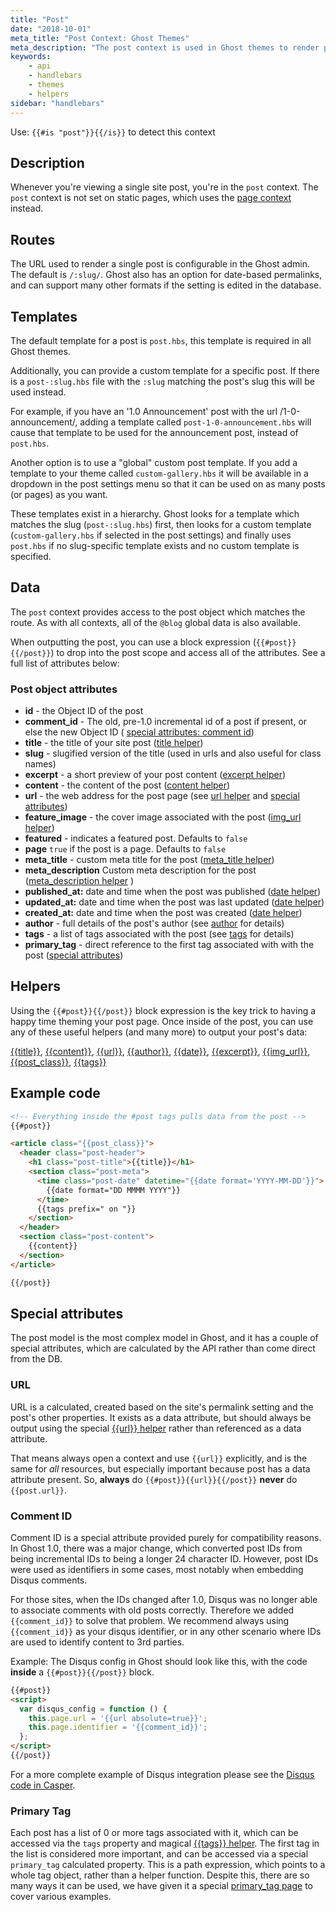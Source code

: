 ```yaml
---
title: "Post"
date: "2018-10-01"
meta_title: "Post Context: Ghost Themes"
meta_description: "The post context is used in Ghost themes to render posts in a publication. Learn more about contexts and building custom theme!"
keywords:
    - api
    - handlebars
    - themes
    - helpers
sidebar: "handlebars"
---
```



Use: `{{#is "post"}}{{/is}}` to detect this context

## Description

Whenever you're viewing a single site post, you're in the `post` context. The `post` context is not set on static pages, which uses the [page context](doc:page-context) instead.

## Routes

The URL used to render a single post is configurable in the Ghost admin. The default is `/:slug/`. Ghost also has an option for date-based permalinks, and can support many other formats if the setting is edited in the database.

## Templates

The default template for a post is `post.hbs`, this template is required in all Ghost themes.

Additionally, you can provide a custom template for a specific post. If there is a `post-:slug.hbs` file with the `:slug` matching the post's slug this will be used instead.

For example, if you have an '1.0 Announcement' post with the url /1-0-announcement/, adding a template called `post-1-0-announcement.hbs` will cause that template to be used for the announcement post, instead of `post.hbs`.

Another option is to use a "global" custom post template. If you add a template to your theme called `custom-gallery.hbs` it will be available in a dropdown in the post settings menu so that it can be used on as many posts (or pages) as you want.

These templates exist in a hierarchy. Ghost looks for a template which matches the slug (`post-:slug.hbs`) first, then looks for a custom template (`custom-gallery.hbs` if selected in the post settings) and finally uses `post.hbs` if no slug-specific template exists and no custom template is specified.

## Data

The `post` context provides access to the post object which matches the route. As with all contexts, all of the `@blog` global data is also available.

When outputting the post, you can use a block expression (`{{#post}}{{/post}}`) to drop into the post scope and access all of the attributes. See a full list of attributes below:

### Post object attributes

- **id** - the Object ID of the post
- **comment_id** - The old, pre-1.0 incremental id of a post if present, or else the new Object ID ( [special attributes: comment id](/docs/post-context#section-comment-id))
- **title** - the title of your site post ([title helper](doc:title))
- **slug** - slugified version of the title (used in urls and also useful for class names)
- **excerpt** - a short preview of your post content ([excerpt helper](doc:excerpt))
- **content** - the content of the post ([content helper](content))
- **url** - the web address for the post page (see [url helper](doc:url) and [special attributes](/docs/post-context#section-special-attributes))
- **feature_image** - the cover image associated with the post  ([img_url helper](doc:img_url))
- **featured** - indicates a featured post. Defaults to `false`
- **page** `true` if the post is a page. Defaults to `false`
- **meta_title** - custom meta title for the post ([meta_title helper](doc:meta_title))
- **meta_description**  Custom meta description for the post ([meta_description helper](doc:meta_description) )
- **published_at:** date and time when the post was published  ([date helper](doc:date))
- **updated_at:** date and time when the post was last updated  ([date helper](doc:date))
- **created_at:** date and time when the post was created  ([date helper](doc:date))
-  **author** - full details of the post's author (see [author](doc:author) for details)
- **tags** - a list of tags associated with the post (see [tags](doc:tags) for details)
- **primary_tag** - direct reference to the first tag associated with with the post ([special attributes](/docs/post-context#section-special-attributes))

## Helpers

Using the `{{#post}}{{/post}}` block expression is the key trick to having a happy time theming your post page. Once inside of the post, you can use any of these useful helpers (and many more) to output your post's data:

[{{title}}](doc:title), [{{content}}](doc:content), [{{url}}](doc:url), [{{author}}](doc:author), [{{date}}](doc:date), [{{excerpt}}](doc:excerpt), [{{img_url}}](doc:img_url), [{{post_class}}](doc:post_class), [{{tags}}](doc:tags)

## Example code

```html
<!-- Everything inside the #post tags pulls data from the post -->
{{#post}}

<article class="{{post_class}}">
  <header class="post-header">
    <h1 class="post-title">{{title}}</h1>
    <section class="post-meta">
      <time class="post-date" datetime="{{date format='YYYY-MM-DD'}}">
        {{date format="DD MMMM YYYY"}}
      </time>
      {{tags prefix=" on "}}
    </section>
  </header>
  <section class="post-content">
    {{content}}
  </section>
</article>

{{/post}}

```

## Special attributes

The post model is the most complex model in Ghost, and it has a couple of special attributes, which are calculated by the API rather than come direct from the DB.

### URL

URL is a calculated, created based on the site's permalink setting and the post's other properties. It exists as a data attribute, but should always be output using the special [{{url}} helper](doc:url) rather than referenced as a data attribute.

That means always open a context and use `{{url}}` explicitly, and is the same for _all_ resources, but especially important because post has a data attribute present. So, **always** do `{{#post}}{{url}}{{/post}}` **never** do `{{post.url}}`.

### Comment ID

Comment ID is a special attribute provided purely for compatibility reasons. In Ghost 1.0, there was a major change, which converted post IDs from being incremental IDs to being a longer 24 character ID. However, post IDs were used as identifiers in some cases, most notably when embedding Disqus comments.

For those sites, when the IDs changed after 1.0, Disqus was no longer able to associate comments with old posts correctly. Therefore we added `{{comment_id}}` to solve that problem. We recommend always using `{{comment_id}}` as your disqus identifier, or in any other scenario where IDs are used to identify content to 3rd parties.

Example: The Disqus config in Ghost should look like this, with the code **inside** a `{{#post}}{{/post}}` block.

```html
{{#post}}
<script>
  var disqus_config = function () {
    this.page.url = '{{url absolute=true}}';
    this.page.identifier = '{{comment_id}}';
  };
</script>
{{/post}}

```

For a more complete example of Disqus integration please see the [Disqus code in Casper](https://github.com/TryGhost/Casper/blob/d92dda3523c27d68fa78088cd1138300b96bc7c8/post.hbs#L72-L93).

### Primary Tag

Each post has a list of 0 or more tags associated with it, which can be accessed via the `tags` property and magical [{{tags}} helper](doc:tags). The first tag in the list is considered more important, and can be accessed via a special `primary_tag` calculated property. This is a path expression, which points to a whole tag object, rather than a helper function. Despite this, there are so many ways it can be used, we have given it a special [primary_tag page](doc:primary_tag) to cover various examples.
